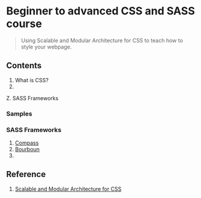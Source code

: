 # Beginner to advanced CSS and SASS course

> Using Scalable and Modular Architecture for CSS to teach how to style your webpage.

## Contents

1. What is CSS?
2.

Z. SASS Frameworks

### Samples

### SASS Frameworks

1. [Compass](http://compass-style.org/)
2. [Bourboun](https://www.bourbon.io/)
3.

## Reference

1. [Scalable and Modular Architecture for CSS](http://smacss.com/)
